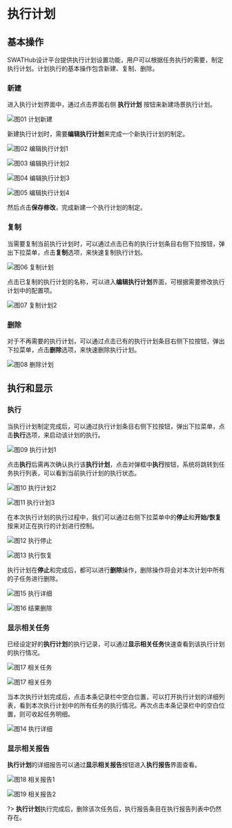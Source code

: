 执行计划
===


基本操作
---
SWATHub设计平台提供执行计划设置功能，用户可以根据任务执行的需要，制定执行计划。计划执行的基本操作包含新建、复制、删除。

### 新建

进入执行计划界面中，通过点击界面右侧 <i class = "fa fa-plus"></i> **执行计划** 按钮来新建场景执行计划。

![图01 计划新建](../assets/img/manual-plan-01.png)

新建执行计划时，需要**编辑执行计划**来完成一个新执行计划的制定。

![图02 编辑执行计划1](../assets/img/manual-plan-02.png)

![图03 编辑执行计划2](../assets/img/manual-plan-03.png)

![图04 编辑执行计划3](../assets/img/manual-plan-04.png)

![图05 编辑执行计划4](../assets/img/manual-plan-05.png)

然后点击**保存修改**，完成新建一个执行计划的制定。

### 复制

当需要复制当前执行计划时，可以通过点击已有的执行计划条目右侧下拉按钮，弹出下拉菜单，点击**复制**选项，来快速复制执行计划。

![图06 复制计划](../assets/img/manual-plan-06.png)

点击已复制的执行计划的名称，可以进入**编辑执行计划**界面，可根据需要修改执行计划中的配置项。

![图07 复制计划2](../assets/img/manual-plan-07.png)


### 删除

对于不再需要的执行计划，可以通过点击已有的执行计划条目右侧下拉按钮，弹出下拉菜单，点击**删除**选项，来快速删除执行计划。

![图08 删除计划](../assets/img/manual-plan-08.png)


执行和显示
---
### 执行

当执行计划制定完成后，可以通过执行计划条目右侧下拉按钮，弹出下拉菜单，点击**执行**选项，来启动该计划的执行。

![图09 执行计划1](../assets/img/manual-plan-09.png)

点击**执行**后需再次确认执行该**执行计划**，点击对弹框中**执行**按钮，系统将跳转到任务执行列表，可以看到当前执行计划的执行状态。

![图10 执行计划2](../assets/img/manual-plan-10.png)

![图11 执行计划3](../assets/img/manual-plan-11.png)

在本次执行计划的执行过程中，我们可以通过右侧下拉菜单中的**停止**和**开始/恢复**按来对正在执行的计划进行控制。

![图12 执行停止](../assets/img/manual-plan-12.png)

![图13 执行恢复](../assets/img/manual-plan-13.png)

执行计划在**停止**和完成后，都可以进行**删除**操作，删除操作将会对本次计划中所有的子任务进行删除。

![图15 执行详细](../assets/img/manual-plan-15.png)

![图16 结果删除](../assets/img/manual-plan-16.png)

### 显示相关任务

已经设定好的**执行计划**的执行记录，可以通过**显示相关任务**快速查看到该执行计划的执行情况。

![图17 相关任务](../assets/img/manual-plan-20.png)

![图17 相关任务](../assets/img/manual-plan-17.png)

当本次执行计划完成后，点击本条记录栏中空白位置，可以打开执行计划的详细列表，看到本次执行计划中的所有任务的执行情况。再次点击本条记录栏中的空白位置，则可收起任务明细。

![图14 执行详细](../assets/img/manual-plan-14.png)

### 显示相关报告

**执行计划**的详细报告可以通过**显示相关报告**按钮进入**执行报告**界面查看。

![图18 相关报告1](../assets/img/manual-plan-18.png)

![图19 相关报告2](../assets/img/manual-plan-19.png)

?> **执行计划**执行完成后，删除该次任务后，执行报告条目在执行报告列表中仍然存在。
